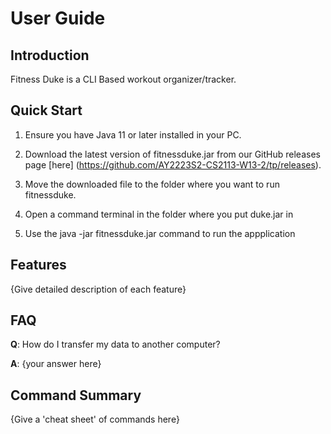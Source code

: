 # User Guide

## Introduction

Fitness Duke is a CLI Based workout organizer/tracker.

## Quick Start

1. Ensure you have Java 11 or later installed in your PC.

2. Download the latest version of fitnessduke.jar from our GitHub releases page [here] (https://github.com/AY2223S2-CS2113-W13-2/tp/releases).

3. Move the downloaded file to the folder where you want to run fitnessduke.

4. Open a command terminal in the folder where you put duke.jar in

5. Use the java -jar fitnessduke.jar command to run the appplication

## Features 

{Give detailed description of each feature}


## FAQ

**Q**: How do I transfer my data to another computer? 

**A**: {your answer here}

## Command Summary

{Give a 'cheat sheet' of commands here}

